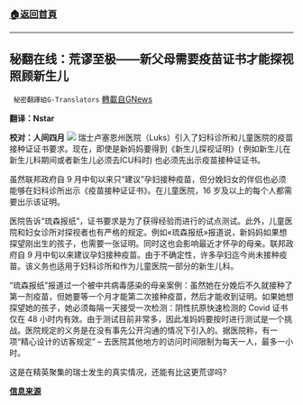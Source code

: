 ###  [:house:返回首頁](https://github.com/ourhimalayas/txt)
---


## 秘翻在线：荒谬至极——新父母需要疫苗证书才能探视照顾新生儿
` 秘密翻譯組G-Translators` [轉載自GNews](https://gnews.org/zh-hans/1567395/)

**翻译：Nstar**

**校对：人间四月**
![](https://assets.gnews.org/wp-content/uploads/2021/10/UNI341033_0.jpg)
瑞士卢塞恩州医院（Luks）引入了妇科诊所和儿童医院的疫苗接种证证书要求。现在，即使是新妈妈要得到《新生儿探视证明》( 例如新生儿在新生儿科期间或者新生儿必须去ICU科时) 也必须先出示疫苗接种证证书。

虽然联邦政府自 9 月中旬以来只“建议”孕妇接种疫苗，但分娩妇女的伴侣也必须能够在妇科诊所出示《疫苗接种证证书》。在儿童医院，16 岁及以上的每个人都需要出示该证明。

医院告诉“琉森报纸”，证书要求是为了获得经验而进行的试点测试。此外，儿童医院和妇女诊所对探视者也有严格的规定。例如«琉森报纸»报道说，新妈妈如果想探望刚出生的孩子，也需要一张证明。同时这也会影响最近才怀孕的母亲。联邦政府自 9 月中旬以来建议孕妇接种疫苗。由于不确定性，许多孕妇迄今尚未接种疫苗。该义务也适用于妇科诊所和作为儿童医院一部分的新生儿科。

“琉森报纸”报道过一个被中共病毒感染的母亲案例：虽然她在分娩后不久就接种了第一剂疫苗，但她要等一个月才能第二次接种疫苗，然后才能收到证明。如果她想探望她的孩子，她必须每隔一天接受一次检测：阴性抗原快速检测的 Covid 证书仅在 48 小时内有效。由于测试目前非常多，因此准妈妈要按时进行测试是一个挑战。医院规定的义务是在没有事先公开沟通的情况下引入的。据医院称，有一项“精心设计的访客规定” – 去医院其他地方的访问时间限制为每天一人，最多一小时。

这是在精英聚集的瑞士发生的真实情况，还能有比这更荒谬吗?

**[信息来源](https://www.20min.ch/story/frischgebackene-eltern-brauchen-zertifikat-um-kinder-zu-besuchen-713293047600)**
